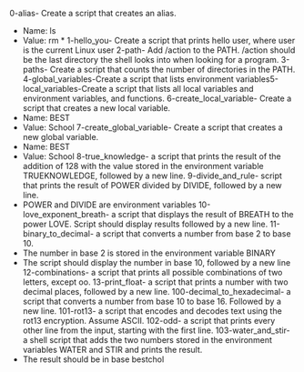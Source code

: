 0-alias- Create a script that creates an alias.
- Name: ls
- Value: rm *
1-hello_you- Create a script that prints hello user, where user is the current Linux user
2-path- Add /action to the PATH. /action should be the last directory the shell looks into when looking for a program.
3-paths- Create a script that counts the number of directories in the PATH.
4-global_variables-Create a script that lists environment variables5-local_variables-Create a script that lists all local variables and environment variables, and functions.
6-create_local_variable-  Create a script that creates a new local variable.
- Name: BEST
- Value: School
7-create_global_variable- Create a script that creates a new global variable.
- Name: BEST
- Value: School
8-true_knowledge- a script that prints the result of the addition of 128 with the value stored in the environment variable TRUEKNOWLEDGE, followed by a new line.
9-divide_and_rule-  script that prints the result of POWER divided by DIVIDE, followed by a new line.
- POWER and DIVIDE are environment variables
10-love_exponent_breath- a script that displays the result of BREATH to the power LOVE. Script should display results followed by a new line.
11-binary_to_decimal- a script that converts a number from base 2 to base 10.
- The number in base 2 is stored in the environment variable BINARY
- The script should display the number in base 10, followed by a new line
12-combinations- a script that prints all possible combinations of two letters, except oo.
13-print_float- a script that prints a number with two decimal places, followed by a new line.
100-decimal_to_hexadecimal- a script that converts a number from base 10 to base 16. Followed by a new line.
101-rot13- a script that encodes and decodes text using the rot13 encryption. Assume ASCII.
102-odd- a script that prints every other line from the input, starting with the first line.
103-water_and_stir- a shell script that adds the two numbers stored in the environment variables WATER and STIR and prints the result. 
- The result should be in base bestchol
